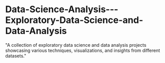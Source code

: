 # Data-Science-Analysis---Exploratory-Data-Science-and-Data-Analysis
"A collection of exploratory data science and data analysis projects showcasing various techniques, visualizations, and insights from different datasets."
